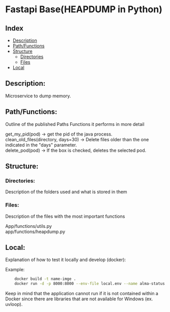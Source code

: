 # Fastapi Base(HEAPDUMP in Python)

## Index
  - [Description](#description)
  - [Path/Functions](#pathfunctions)
  - [Structure](#structure)
    - [Directories](#directories)
    - [Files](#files)
  - [Local](#local)
  
<a name=description></a>
## Description:
Microservice to dump memory. 

<a name=functions></a>
## Path/Functions:
Outline of the published Paths
Functions it performs in more detail

get_my_pid(pod) -> get the pid of the java process.  
clean_old_files(directory, days=30) -> Delete files older than the one indicated in the "days" parameter.  
delete_pod(pod) -> If the box is checked, deletes the selected pod.  

<a name=functions></a>
## Structure:
<a name=directories></a>
### Directories:
Description of the folders used and what is stored in them 
<a name=files></a>
### Files:
Description of the files with the most important functions

App/functions/utils.py  
app/functions/heapdump.py  

<a name=local></a>
## Local:
Explanation of how to test it locally and develop (docker):

Example:
```bash
    docker build -t name-imge .
    docker run -d -p 8000:8000 --env-file local.env --name alma-status shuttle-alma:latest
```

Keep in mind that the application cannot run if it is not contained within a Docker
since there are libraries that are not available for Windows (ex. uvloop).
